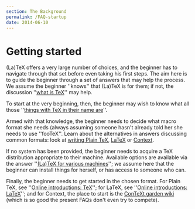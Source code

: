 ```yaml
---
section: The Background
permalink: /FAQ-startup
date: 2014-06-10
---
```


# Getting started

(La)TeX offers a very large number of choices, and the beginner has
to navigate through that set before even taking his first steps.  The
aim here is to guide the beginner through a set of answers that may
help the process.  We assume the beginner ''knows'' that (La)TeX is
for them; if not, the discussion ''[what is TeX](FAQ-whatTeX.md)''
may help.

To start at the very beginning, then, the beginner may wish to know
what all those 
''[things with TeX in their name are](FAQ-texthings.md)''.

Armed with that knowledge, the beginner needs to decide what macro
format she needs (always assuming someone hasn't already told her she
needs to use ''fooTeX''.  Learn about the alternatives in answers
discussing common formats: look at 
[writing Plain TeX](FAQ-plaintex.md),
[LaTeX](FAQ-latex.md) or
[Context](FAQ-context.md).

If no system has been provided, the beginner needs to acquire a TeX
distribution appropriate to their machine.  Available options are
available via the answer 
''[(La)TeX for various machines](FAQ-TeXsystems.md)''; we assume
here that the beginner can install things for herself, or has access
to someone who can.

Finally, the beginner needs to get started in the chosen format.  For
Plain TeX, see ''[Online introductions: TeX](FAQ-man-tex.md)'';
for LaTeX, see 
''[Online introductions: LaTeX](FAQ-man-latex.md)''; and for
Context, the place to start is the 
[ConTeXt garden wiki](http://wiki.contextgarden.net/Main_Page)
(which is so good the present FAQs don't even try to compete).

